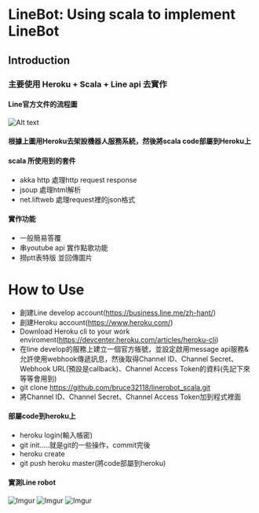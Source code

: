 LineBot: Using scala to implement LineBot
=============
## Introduction
### 主要使用 Heroku + Scala + Line api 去實作
#### Line官方文件的流程圖
![Alt text](https://developers.line.me/wp-content/uploads/2016/09/bottrial-fig1.png)

#### 根據上圖用Heroku去架設機器人服務系統，然後將scala code部屬到Heroku上

#### scala 所使用到的套件
* akka http 處理http request response 
* jsoup 處理html解析 
* net.liftweb 處理request裡的json格式

#### 實作功能
* 一般簡易答覆
* 串youtube api 實作點歌功能
* 撈ptt表特版 並回傳圖片

How to Use
=============

* 創建Line develop account(https://business.line.me/zh-hant/)
* 創建Heroku account(https://www.heroku.com/) 
* Download Heroku cli to your work enviroment(https://devcenter.heroku.com/articles/heroku-cli) 
* 在line develop的服務上建立一個官方帳號，並設定啟用message api服務&允許使用webhook傳遞訊息，然後取得Channel ID、Channel Secret、Webhook URL(預設是callback)、Channel Access Token的資料(先記下來等等會用到)
* git clone https://github.com/bruce32118/linerobot_scala.git 
* 將Channel ID、Channel Secret、Channel Access Token加到程式裡面

#### 部屬code到heroku上

* heroku login(輸入帳密)
* git init.....就是git的一些操作，commit完後
* heroku create
* git push heroku master(將code部屬到heroku)

#### 實測Line robot
![Imgur](http://i.imgur.com/bmdCA6I.jpg)
![Imgur](http://i.imgur.com/9YuJp7v.jpg)
![Imgur](http://i.imgur.com/RytrzWl.jpg)
